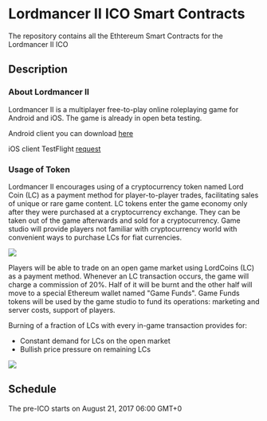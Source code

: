 # Lordmancer II ICO Smart Contracts

The repository contains all the Ethtereum Smart Contracts for the Lordmancer II ICO

## Description

### About Lordmancer II

Lordmancer II is a multiplayer free-to-play online roleplaying game for Android and iOS. The game is already in open beta testing.

Android client you can download [here](https://yadi.sk/d/85zAOVhI3ErXSr)

iOS client TestFlight [request](http://eepurl.com/cWKQgf)

### Usage of Token

Lordmancer II encourages using of a cryptocurrency token named Lord Coin (LC) as a payment method for player-to-player trades, facilitating sales of unique or rare game content. LC tokens enter the game economy only after they were purchased at a cryptocurrency exchange. They can be taken out of the game afterwards and sold for a cryptocurrency. Game studio will provide players not familiar with cryptocurrency world with convenient ways to purchase LCs for fiat currencies.

<img src="https://static.tildacdn.com/tild6334-3532-4465-a335-353362363633/ico0.png">

Players will be able to trade on an open game market using LordCoins (LC) as a payment method. Whenever an LC transaction occurs, the game will charge a commission of 20%. Half of it will be burnt and the other half will move to a special Ethereum wallet named "Game Funds". Game Funds tokens will be used by the game studio to fund its operations: marketing and server costs, support of players.

Burning of a fraction of LCs with every in-game transaction provides for:
* Constant demand for LCs on the open market
* Bullish price pressure on remaining LCs

<img src="https://static.tildacdn.com/tild6533-3865-4330-b533-383765613733/ico2_en.png">

## Schedule

The pre-ICO starts on August 21, 2017 06:00 GMT+0